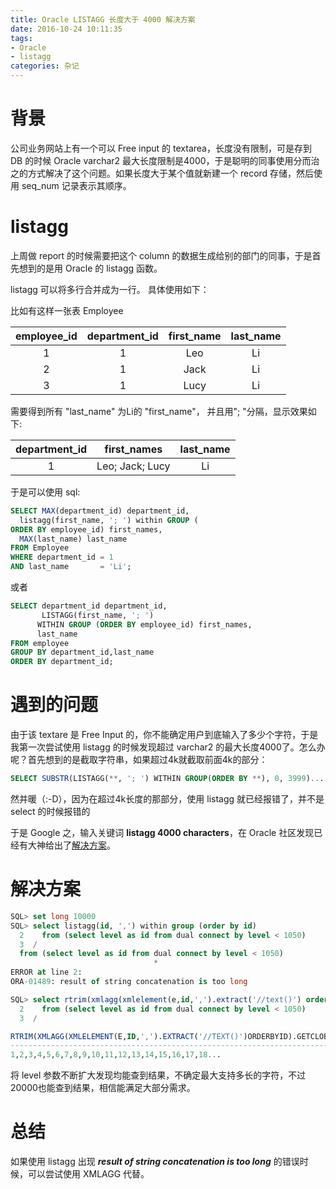 ```yaml
---
title: Oracle LISTAGG 长度大于 4000 解决方案
date: 2016-10-24 10:11:35
tags: 
- Oracle
- listagg
categories: 杂记
---
```


# 背景


公司业务网站上有一个可以 Free input 的 textarea，长度没有限制，可是存到 DB 的时候 Oracle varchar2 最大长度限制是4000，于是聪明的同事使用分而治之的方式解决了这个问题。如果长度大于某个值就新建一个 record 存储，然后使用 seq_num 记录表示其顺序。
<!-- more -->
# listagg

上周做 report 的时候需要把这个 column 的数据生成给别的部门的同事，于是首先想到的是用 Oracle 的 listagg 函数。

listagg 可以将多行合并成为一行。
具体使用如下：

比如有这样一张表 Employee

| employee_id | department_id | first_name | last_name |
|:-:| :-: | :-:| :-: |
| 1 | 1 | Leo | Li |
| 2 | 1 | Jack | Li |
| 3 | 1 | Lucy | Li |

需要得到所有 "last_name" 为Li的 "first_name"， 并且用"; "分隔，显示效果如下:

| department_id | first_names | last_name |
| :-:| :-: | :-: |
| 1 | Leo; Jack; Lucy | Li |

于是可以使用 sql:

```sql
SELECT MAX(department_id) department_id,
  listagg(first_name, '; ') within GROUP (
ORDER BY employee_id) first_names,
  MAX(last_name) last_name
FROM Employee
WHERE department_id = 1
AND last_name       = 'Li';
```
或者

```sql
SELECT department_id department_id,
       LISTAGG(first_name, '; ')
      WITHIN GROUP (ORDER BY employee_id) first_names,
      last_name
FROM employee
GROUP BY department_id,last_name
ORDER BY department_id;
```

# 遇到的问题

由于该 textare 是 Free Input 的，你不能确定用户到底输入了多少个字符，于是我第一次尝试使用 listagg 的时候发现超过 varchar2 的最大长度4000了。怎么办呢？首先想到的是截取字符串，如果超过4k就截取前面4k的部分：

```sql
SELECT SUBSTR(LISTAGG(**, '; ') WITHIN GROUP(ORDER BY **), 0, 3999)...
```
然并暖（:-D），因为在超过4k长度的那部分，使用 listagg 就已经报错了，并不是 select 的时候报错的

于是 Google 之，输入关键词 **listagg 4000 characters**，在 Oracle 社区发现已经有大神给出了[解决方案](https://community.oracle.com/thread/2548234)。

# 解决方案

```sql
SQL> set long 10000
SQL> select listagg(id, ',') within group (order by id)
  2    from (select level as id from dual connect by level < 1050)
  3  /
  from (select level as id from dual connect by level < 1050)
                                *
ERROR at line 2:
ORA-01489: result of string concatenation is too long
```

```sql
SQL> select rtrim(xmlagg(xmlelement(e,id,',').extract('//text()') order by id).GetClobVal(),',')
  2    from (select level as id from dual connect by level < 1050)
  3  /

RTRIM(XMLAGG(XMLELEMENT(E,ID,',').EXTRACT('//TEXT()')ORDERBYID).GETCLOBVAL(),','
--------------------------------------------------------------------------------
1,2,3,4,5,6,7,8,9,10,11,12,13,14,15,16,17,18...
```

将 level 参数不断扩大发现均能查到结果，不确定最大支持多长的字符，不过20000也能查到结果，相信能满足大部分需求。

# 总结

如果使用 listagg 出现 ***result of string concatenation is too long*** 的错误时候，可以尝试使用 XMLAGG 代替。